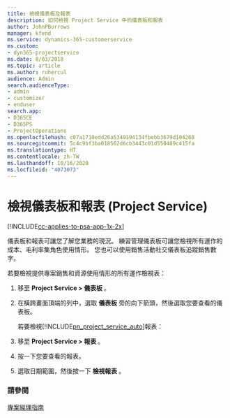 ```yaml
---
title: 檢視儀表板及報表
description: 如何檢視 Project Service 中的儀表板和報表
author: JohnPBurrows
manager: kfend
ms.service: dynamics-365-customerservice
ms.custom:
- dyn365-projectservice
ms.date: 8/03/2018
ms.topic: article
ms.author: ruhercul
audience: Admin
search.audienceType:
- admin
- customizer
- enduser
search.app:
- D365CE
- D365PS
- ProjectOperations
ms.openlocfilehash: c07a1710edd26a5349194134fbebb3679d194268
ms.sourcegitcommit: 5c4c9bf3ba018562d6cb3443c01d550489c415fa
ms.translationtype: HT
ms.contentlocale: zh-TW
ms.lasthandoff: 10/16/2020
ms.locfileid: "4073073"
---
```

# <a name="view-dashboards-and-reports-project-service"></a>檢視儀表板和報表 (Project Service)

[!INCLUDE[cc-applies-to-psa-app-1x-2x](../includes/cc-applies-to-psa-app-1x-2x.md)]

儀表板和報表可讓您了解您業務的現況。 練習管理儀表板可讓您檢視所有運作的成本、毛利率集角色使用情形。 您也可以使用銷售活動社交儀表板追蹤銷售數字。  
  
 若要檢視提供專案銷售和資源使用情形的所有運作檢視表：  
  
1. 移至 **Project Service > 儀表板** 。  
  
2. 在橫跨畫面頂端的列中，選取 **儀表板** 旁的向下箭頭，然後選取您要查看的儀表板。  
  
   若要檢視[!INCLUDE[pn_project_service_auto](../includes/pn-project-service-auto.md)]報表：  
  
3. 移至 **Project Service > 報表** 。  
  
4. 按一下您要查看的報表。  
  
5. 選取日期範圍，然後按一下 **檢視報表** 。  
  
### <a name="see-also"></a>請參閱  
 [專案經理指南](../psa/project-manager-guide.md)
